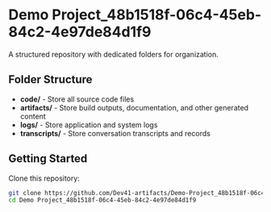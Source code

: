 # Demo Project_48b1518f-06c4-45eb-84c2-4e97de84d1f9
A structured repository with dedicated folders for organization.

## Folder Structure

- **code/** - Store all source code files
- **artifacts/** - Store build outputs, documentation, and other generated content
- **logs/** - Store application and system logs
- **transcripts/** - Store conversation transcripts and records

## Getting Started

Clone this repository:
```bash
git clone https://github.com/Dev41-artifacts/Demo-Project_48b1518f-06c4-45eb-84c2-4e97de84d1f9
cd Demo Project_48b1518f-06c4-45eb-84c2-4e97de84d1f9
```
